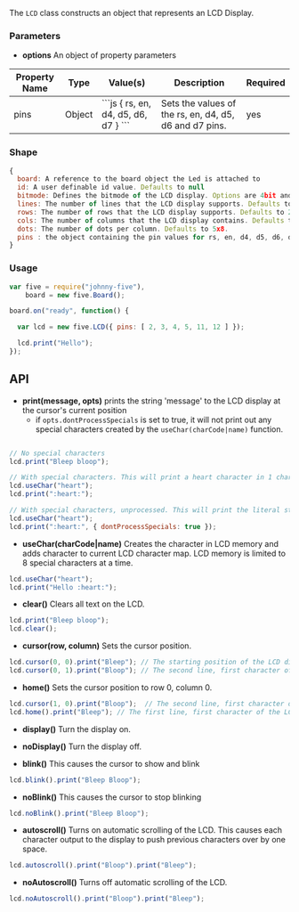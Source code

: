 The `LCD` class constructs an object that represents an LCD Display.

### Parameters

* **options** An object of property parameters
 <table>
  <thead>
    <tr>
      <th>Property Name</th>
      <th>Type</th>
      <th>Value(s)</th>
      <th>Description</th>
      <th>Required</th>
    </tr>
  </thead>
  <tbody>
    <tr>
      <td>pins</td>
      <td>Object</td>
      <td>
```js
{ rs, en, d4, d5, d6, d7 }
```
</td>
     <td>
       Sets the values of the rs, en, d4, d5, d6 and d7 pins.
     </td>
      <td>
        yes
      </td>
    </tr>
  </tbody>
  </table>

### Shape

```js
{
  board: A reference to the board object the Led is attached to
  id: A user definable id value. Defaults to null
  bitmode: Defines the bitmode of the LCD display. Options are 4bit and 8bit.
  lines: The number of lines that the LCD display supports. Defaults to 2.
  rows: The number of rows that the LCD display supports. Defaults to 2.
  cols: The number of columns that the LCD display contains. Defaults to 16.
  dots: The number of dots per column. Defaults to 5x8.
  pins : the object containing the pin values for rs, en, d4, d5, d6, d7
}
```

### Usage

```js
var five = require("johnny-five"), 
    board = new five.Board();

board.on("ready", function() {

  var lcd = new five.LCD({ pins: [ 2, 3, 4, 5, 11, 12 ] });

  lcd.print("Hello");
});

```

## API

- **print(message, opts)** prints the string 'message' to the LCD display at the cursor's current position
  - if `opts.dontProcessSpecials` is set to true, it will not print out any special characters created by the `useChar(charCode|name)` function.

``` js

// No special characters
lcd.print("Bleep bloop");

// With special characters. This will print a heart character in 1 character space.
lcd.useChar("heart");
lcd.print(":heart:");

// With special characters, unprocessed. This will print the literal string ":heart:" in 7 character spaces.
lcd.useChar("heart");
lcd.print(":heart:", { dontProcessSpecials: true });
```

- **useChar(charCode|name)** Creates the character in LCD memory and adds character to current LCD character map. LCD memory is limited to 8 special characters at a time. 

``` js
lcd.useChar("heart");
lcd.print("Hello :heart:");
```

- **clear()** Clears all text on the LCD. 

``` js
lcd.print("Bleep bloop");
lcd.clear();
```

- **cursor(row, column)** Sets the cursor position.

``` js
lcd.cursor(0, 0).print("Bleep"); // The starting position of the LCD display
lcd.cursor(0, 1).print("Bloop"); // The second line, first character of the LCD display
```

- **home()** Sets the cursor position to row 0, column 0.

``` js
lcd.cursor(1, 0).print("Bloop");  // The second line, first character of the LCD display
lcd.home().print("Bleep"); // The first line, first character of the LCD display
```

- **display()** Turn the display on.

- **noDisplay()** Turn the display off.

- **blink()** This causes the cursor to show and blink

``` js
lcd.blink().print("Bleep Bloop");
```

- **noBlink()** This causes the cursor to stop blinking

``` js
lcd.noBlink().print("Bleep Bloop");
```

- **autoscroll()** Turns on automatic scrolling of the LCD. This causes each character output to the display to push previous characters over by one space.

``` js
lcd.autoscroll().print("Bloop").print("Bleep");
```

- **noAutoscroll()** Turns off automatic scrolling of the LCD.

``` js
lcd.noAutoscroll().print("Bloop").print("Bleep");
```


